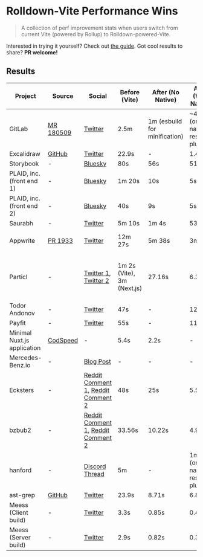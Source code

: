# Rolldown-Vite Performance Wins

> A collection of perf improvement stats when users switch from current Vite (powered by Rollup) to Rolldown-powered-Vite. 

Interested in trying it yourself? Check out [the guide](https://vite.dev/guide/rolldown.html).
Got cool results to share? **PR welcome!**

## Results

| Project | Source | Social | Before (Vite) | After (No Native) | After (With Native) | Improvement |
|---------|--------|--------|--------------|-------------------|---------------------|-------------|
| GitLab | [MR 180509](https://gitlab.com/gitlab-org/gitlab/-/merge_requests/180509) | [Twitter](https://x.com/youyuxi/status/1914481681203102021) | 2.5m | 1m (esbuild for minification) | ~40s (only native resolver plugins) | 2.6x <br> 100x less memory |
| Excalidraw | [GitHub](https://github.com/sapphi-red/excalidraw/tree/trim-down-build) | [Twitter](https://x.com/youyuxi/status/1914278629875540368) | 22.9s | - | 1.4s | 16x |
| Storybook | - | [Bluesky](https://bsky.app/profile/shilman.net/post/3lnnmagmqtc2s) | 80s | 56s | 51s | 1.56x |
| PLAID, inc. (front end 1) | - | [Bluesky](https://bsky.app/profile/kazupon.dev/post/3lnk7bieifs2v) | 1m 20s | 10s | 5s | 16x |
| PLAID, inc. (front end 2) | - | [Bluesky](https://bsky.app/profile/kazupon.dev/post/3lnk7bieifs2v) | 40s | 9s | 5s | 8x |
| Saurabh | - | [Twitter](https://x.com/Saurabh_kakran/status/1914593323781603467) | 5m 10s | 1m 4s | 53s | 5.8x |
| Appwrite | [PR 1933](https://github.com/appwrite/website/pull/1933) | [Twitter](https://x.com/DittmannTorsten/status/1915763729586606125) | 12m 27s | 5m 38s | 3m 21s | 3.7x <br> 4x less memory |
| Particl | - | [Twitter 1](https://x.com/gill_kyle/status/1912336077152829745), [Twitter 2](https://x.com/gill_kyle/status/1915088866324967839) | 1m 2s (Vite), 3m (Next.js) | 27.16s | 6.36s | 9.7x (compared to Vite) <br> 28.8x (compared to Next.js) |
| Todor Andonov | - | [Twitter](https://x.com/andonov_t/status/1915215035992821831) | 47s | - | 12s | 4x |
| Payfit | - | [Twitter](https://x.com/youyuxi/status/1907327848052109500) | 55s | - | 11.74s | 4.7x |
| Minimal Nuxt.js application | [CodSpeed](https://codspeed.io/nuxt/nuxt/runs/compare/6814a394bbf9f81c2138de7a..681733c762a7543f17762cb9) | - | 5.4s | 2.2s | - | 2.5x
| Mercedes-Benz.io | - | [Blog Post](https://www.mercedes-benz.io/blog/2025-05-16-how-can-modern-tooling-save-mercedes-benz-io-engineering-time) | - | - | - | 3x
| Ecksters | - | [Reddit Comment 1](https://www.reddit.com/r/javascript/comments/1kz7dsp/comment/mv3q5qc/), [Reddit Comment 2](https://www.reddit.com/r/javascript/comments/1kz7dsp/comment/mv5avxx/)| 48s | 25s | 5.5s | 5.45x
| bzbub2 | - | [Reddit Comment 1](https://www.reddit.com/r/javascript/comments/1kz7dsp/comment/mv9z5or/), [Reddit Comment 2](https://www.reddit.com/r/javascript/comments/1kz7dsp/comment/mvt30dp/) | 33.56s | 10.22s | 4.97s | 6.8x
| hanford | - | [Discord Thread](https://discord.com/channels/1171783886200643635/1379507924610842664/1379517855619612783) | 5m | - | 1m 30s (only native resolver plugin) | 3.33x
ast-grep | [GitHub](https://github.com/ast-grep/ast-grep.github.io) | [Twitter](https://x.com/hd_nvim/status/1928482034055274917) | 23.9s | 8.71s | 6.86s | 3.5x
Meess (Client build) | - | [Twitter](https://x.com/ThisIsGengar/status/1928741941916618956) | 3.3s | 0.85s | 0.48s | 6.88x
Meess (Server build) | - | [Twitter](https://x.com/ThisIsGengar/status/1928741941916618956) | 2.9s | 0.82s | 0.35s | 8.29x